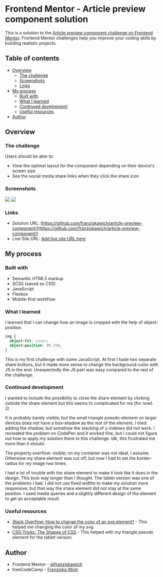 # Frontend Mentor - Article preview component solution

This is a solution to the [Article preview component challenge on Frontend Mentor](https://www.frontendmentor.io/challenges/article-preview-component-dYBN_pYFT). Frontend Mentor challenges help you improve your coding skills by building realistic projects.

## Table of contents

- [Overview](#overview)
  - [The challenge](#the-challenge)
  - [Screenshots](#screenshot)
  - [Links](#links)
- [My process](#my-process)
  - [Built with](#built-with)
  - [What I learned](#what-i-learned)
  - [Continued development](#continued-development)
  - [Useful resources](#useful-resources)
- [Author](#author)

## Overview

### The challenge

Users should be able to:

- View the optimal layout for the component depending on their device's screen size
- See the social media share links when they click the share icon

### Screenshots

![](./screenshot-desktop.jpg)
![](./screenshot-mobile.jpg)

### Links

- Solution URL: [https://github.com/franziskawich/article-preview-component/](https://github.com/franziskawich/article-preview-component/)
- Live Site URL: [Add live site URL here](https://your-live-site-url.com)

## My process

### Built with

- Semantic HTML5 markup
- SCSS (saved as CSS)
- JavaScript
- Flexbox
- Mobile-first workflow

### What I learned

I learned that I can change how an image is cropped with the help of object-position.

```css
img {
  object-fit: cover;
  object-position: 0% 25%;
}
```

This is my first challenge with some JavaScript. At first I hade two separate share buttons, but it made more sense to change the background-color with JS in the end. Unexpectedly the JS part was easy compared to the rest of the challenge.

### Continued development

I wanted to include the possibility to close the share element by clicking outside the share element but this seems to complicated for me (for now). 😐

It is probably barely visible, but the small triangle pseudo-element on larger devices does not have a box-shadow as the rest of the element. I tried adding the shadow, but somehow the stacking of z-indexes did not work. I recreated the problem on CodePen and it worked fine, but I could not figure out how to apply my solution there to this challenge. Idk, this frustrated me more than it should.

The property overflow: visible; on my container was not ideal, I assume. Otherwise my share element was cut off, but now I had to set the border-radius for my image two times.

I had a lot of trouble with the share element to make it look like it does in the design. This took way longer than I thought. The tablet version was one of the problems I had. I did not use fixed widths to make my solution more responsive, but that way the share element did not stay at the same position. I used media queries and a slightly different design of the element to get an acceptable result.

### Useful resources

- [Stack Overflow: How to change the color of an svg element?](https://stackoverflow.com/questions/22252472/how-to-change-the-color-of-an-svg-element) - This helped me changing the color of my svg.
- [CSS-Tricks: The Shapes of CSS](https://css-tricks.com/the-shapes-of-css/) - This helped with my triangle pseudo element for the tablet version.

## Author

- Frontend Mentor - [@franziskawich](https://www.frontendmentor.io/profile/franziskawich)
- freeCodeCamp - [Franziska Wich](https://www.freecodecamp.org/fcc35fab9df-6b8c-445e-8aec-36ee00e99ba0)
